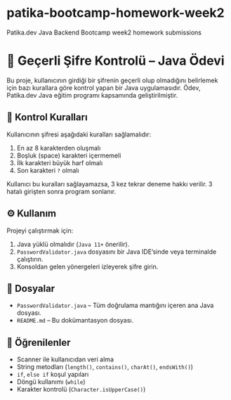 # patika-bootcamp-homework-week2
Patika.dev Java Backend Bootcamp week2  homework submissions

# 🔐 Geçerli Şifre Kontrolü – Java Ödevi

Bu proje, kullanıcının girdiği bir şifrenin geçerli olup olmadığını belirlemek için bazı kurallara göre kontrol yapan bir Java uygulamasıdır. Ödev, Patika.dev Java eğitim programı kapsamında geliştirilmiştir.

## 📌 Kontrol Kuralları
Kullanıcının şifresi aşağıdaki kuralları sağlamalıdır:

1. En az 8 karakterden oluşmalı
2. Boşluk (space) karakteri içermemeli
3. İlk karakteri büyük harf olmalı
4. Son karakteri `?` olmalı

Kullanıcı bu kuralları sağlayamazsa, 3 kez tekrar deneme hakkı verilir. 3 hatalı girişten sonra program sonlanır.

## ⚙️ Kullanım

Projeyi çalıştırmak için:

1. Java yüklü olmalıdır (`Java 11+` önerilir).
2. `PasswordValidator.java` dosyasını bir Java IDE’sinde veya terminalde çalıştırın.
3. Konsoldan gelen yönergeleri izleyerek şifre girin.

## 📂 Dosyalar

- `PasswordValidator.java` – Tüm doğrulama mantığını içeren ana Java dosyası.
- `README.md` – Bu dokümantasyon dosyası.

## 🧠 Öğrenilenler

- Scanner ile kullanıcıdan veri alma
- String metodları (`length()`, `contains()`, `charAt()`, `endsWith()`)
- `if`, `else if` koşul yapıları
- Döngü kullanımı (`while`)
- Karakter kontrolü (`Character.isUpperCase()`)

